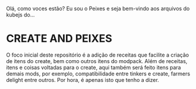 Olá, como voces estão?
Eu sou o Peixes e seja bem-vindo aos arquivos do kubejs do...
# CREATE AND PEIXES 

O foco inicial deste repositório é a adição de receitas que facilite a criação de itens do create, bem como outros itens do modpack.
Além de receitas, itens e coisas voltadas para o create, aqui também será feito itens para demais mods, por exemplo, compatibilidade entre tinkers e create, farmers delight entre outros.
Por hora, é apenas isto que tenho a dizer.
